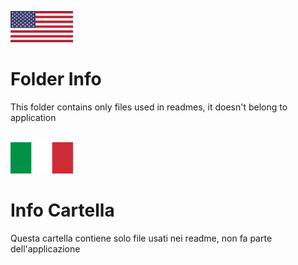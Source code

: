 <img src="Lang-Eng.svg.png" height=50px width=100px></img>

<h1>Folder Info</h1>
<p>This folder contains only files used in readmes, it doesn't belong to application</p>
<br>
<img src="Lang-Ita.svg.png" height=50px width=100px></img>
<h1>Info Cartella</h1>
<p>Questa cartella contiene solo file usati nei readme, non fa parte dell'applicazione</p>
